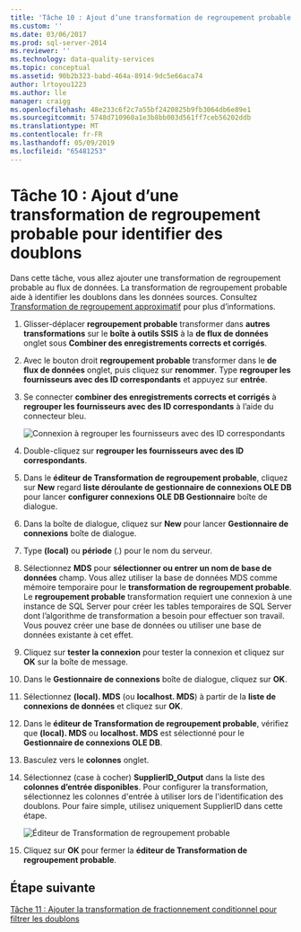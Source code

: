 ```yaml
---
title: 'Tâche 10 : Ajout d’une transformation de regroupement probable pour identifier les doublons | Microsoft Docs'
ms.custom: ''
ms.date: 03/06/2017
ms.prod: sql-server-2014
ms.reviewer: ''
ms.technology: data-quality-services
ms.topic: conceptual
ms.assetid: 90b2b323-babd-464a-8914-9dc5e66aca74
author: lrtoyou1223
ms.author: lle
manager: craigg
ms.openlocfilehash: 48e233c6f2c7a55bf2420825b9fb3064db6e89e1
ms.sourcegitcommit: 5748d710960a1e3b8bb003d561ff7ceb56202ddb
ms.translationtype: MT
ms.contentlocale: fr-FR
ms.lasthandoff: 05/09/2019
ms.locfileid: "65481253"
---
```

# <a name="task-10-adding-fuzzy-group-transform-to-identify-duplicates"></a>Tâche 10 : Ajout d’une transformation de regroupement probable pour identifier des doublons
  Dans cette tâche, vous allez ajouter une transformation de regroupement probable au flux de données. La transformation de regroupement probable aide à identifier les doublons dans les données sources. Consultez [Transformation de regroupement approximatif](../integration-services/data-flow/transformations/fuzzy-grouping-transformation.md) pour plus d’informations.  
  
1.  Glisser-déplacer **regroupement probable** transformer dans **autres transformations** sur le **boîte à outils SSIS** à la **de flux de données** onglet sous  **Combiner des enregistrements corrects et corrigés**.  
  
2.  Avec le bouton droit **regroupement probable** transformer dans le **de flux de données** onglet, puis cliquez sur **renommer**. Type **regrouper les fournisseurs avec des ID correspondants** et appuyez sur **entrée**.  
  
3.  Se connecter **combiner des enregistrements corrects et corrigés** à **regrouper les fournisseurs avec des ID correspondants** à l’aide du connecteur bleu.  
  
     ![Connexion à regrouper les fournisseurs avec des ID correspondants](../../2014/tutorials/media/et-addingfgttoidentifyduplicates-01.jpg "connexion à regrouper les fournisseurs avec des ID correspondants")  
  
4.  Double-cliquez sur **regrouper les fournisseurs avec des ID correspondants**.  
  
5.  Dans le **éditeur de Transformation de regroupement probable**, cliquez sur **New** regard **liste déroulante de gestionnaire de connexions OLE DB** pour lancer **configurer connexions OLE DB Gestionnaire** boîte de dialogue.  
  
6.  Dans la boîte de dialogue, cliquez sur **New** pour lancer **Gestionnaire de connexions** boîte de dialogue.  
  
7.  Type **(local)** ou **période** (.) pour le nom du serveur.  
  
8.  Sélectionnez **MDS** pour **sélectionner ou entrer un nom de base de données** champ. Vous allez utiliser la base de données MDS comme mémoire temporaire pour le **transformation de regroupement probable**. Le **regroupement probable** transformation requiert une connexion à une instance de SQL Server pour créer les tables temporaires de SQL Server dont l’algorithme de transformation a besoin pour effectuer son travail. Vous pouvez créer une base de données ou utiliser une base de données existante à cet effet.  
  
9. Cliquez sur **tester la connexion** pour tester la connexion et cliquez sur **OK** sur la boîte de message.  
  
10. Dans le **Gestionnaire de connexions** boîte de dialogue, cliquez sur **OK**.  
  
11. Sélectionnez **(local). MDS** (ou **localhost. MDS**) à partir de la **liste de connexions de données** et cliquez sur **OK**.  
  
12. Dans le **éditeur de Transformation de regroupement probable**, vérifiez que **(local). MDS** ou **localhost. MDS** est sélectionné pour le **Gestionnaire de connexions OLE DB**.  
  
13. Basculez vers le **colonnes** onglet.  
  
14. Sélectionnez (case à cocher) **SupplierID_Output** dans la liste des **colonnes d’entrée disponibles**. Pour configurer la transformation, sélectionnez les colonnes d'entrée à utiliser lors de l'identification des doublons. Pour faire simple, utilisez uniquement SupplierID dans cette étape.  
  
     ![Éditeur de Transformation de regroupement probable](../../2014/tutorials/media/et-addingfgttoidentifyduplicates-02.jpg "éditeur de Transformation de regroupement probable")  
  
15. Cliquez sur **OK** pour fermer la **éditeur de Transformation de regroupement probable**.  
  
## <a name="next-step"></a>Étape suivante  
 [Tâche 11 : Ajouter la transformation de fractionnement conditionnel pour filtrer les doublons](../../2014/tutorials/task-11-adding-conditional-split-transform-to-filter-duplicates.md)  
  
  
